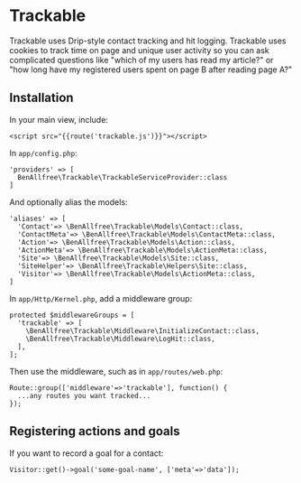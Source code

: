 # Trackable

Trackable uses Drip-style contact tracking and hit logging. Trackable uses cookies to track time on page and unique user activity so you can ask complicated questions like "which of my users has read my article?" or "how long have my registered users spent on page B after reading page A?"

## Installation

In your main view, include:

    <script src="{{route('trackable.js')}}"></script>

In `app/config.php`:


    'providers' => [
      BenAllfree\Trackable\TrackableServiceProvider::class
    ]

And optionally alias the models:

    'aliases' => [
      'Contact'=> \BenAllfree\Trackable\Models\Contact::class,
      'ContactMeta'=> \BenAllfree\Trackable\Models\ContactMeta::class,
      'Action'=> \BenAllfree\Trackable\Models\Action::class,
      'ActionMeta'=> \BenAllfree\Trackable\Models\ActionMeta::class,
      'Site'=> \BenAllfree\Trackable\Models\Site::class,
      'SiteHelper'=> \BenAllfree\Trackable\Helpers\Site::class,
      'Visitor'=> \BenAllfree\Trackable\Models\ActionMeta::class,
    ]

In `app/Http/Kernel.php`, add a middleware group:


    protected $middlewareGroups = [
      'trackable' => [
        \BenAllfree\Trackable\Middleware\InitializeContact::class,
        \BenAllfree\Trackable\Middleware\LogHit::class,
      ],
    ];

Then use the middleware, such as in `app/routes/web.php`:

    Route::group(['middleware'=>'trackable'], function() {
      ...any routes you want tracked...
    });
    
## Registering actions and goals

If you want to record a goal for a contact:

    Visitor::get()->goal('some-goal-name', ['meta'=>'data']);
